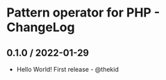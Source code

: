 Pattern operator for PHP - ChangeLog
===============================

## 0.1.0 / 2022-01-29

* Hello World! First release - @thekid